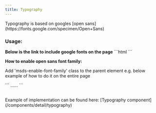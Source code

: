 ```yaml
---
title: Typography
---
```

<p>Typography is based on googles [open sans](https://fonts.google.com/specimen/Open+Sans)</p>

<h3>Usage:</h3>
<b class="text-h2">Below is the link to include google fonts on the page</b>
```html
<link href='//fonts.googleapis.com/css?family=Open+Sans:300italic,400italic,600italic,300,400,700,600' rel='stylesheet' type='text/css' />
```

<b>How to enable open sans font family:</b>
<p>Add 'msds-enable-font-family' class to the parent element e.g. below example of how to do it on the entire page</p>
```
<html class="msds-enable-font-family">
	......
</html>
```
<br><br>
<p>Example of implementation can be found here: [Typography component](/components/detail/typography)</p>
